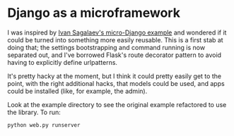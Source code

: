 # Django as a microframework

I was inspired by [Ivan Sagalaev's micro-Django example](http://softwaremaniacs.org/blog/2011/01/07/django-micro-framework/en/) and wondered if it could be turned into something more easily reusable.  This is a first stab at doing that; the settings bootstrapping and command running is now separated out, and I've borrowed Flask's route decorator pattern to avoid having to explicitly define urlpatterns.

It's pretty hacky at the moment, but I think it could pretty easily get to the point, with the right additional hacks, that models could be used, and apps could be installed (like, for example, the admin).

Look at the example directory to see the original example refactored to use the library.  To run:

    python web.py runserver